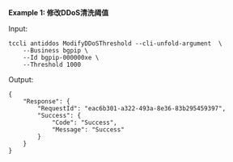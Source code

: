 **Example 1: 修改DDoS清洗阈值**



Input: 

```
tccli antiddos ModifyDDoSThreshold --cli-unfold-argument  \
    --Business bgpip \
    --Id bgpip-000000xe \
    --Threshold 1000
```

Output: 
```
{
    "Response": {
        "RequestId": "eac6b301-a322-493a-8e36-83b295459397",
        "Success": {
            "Code": "Success",
            "Message": "Success"
        }
    }
}
```

